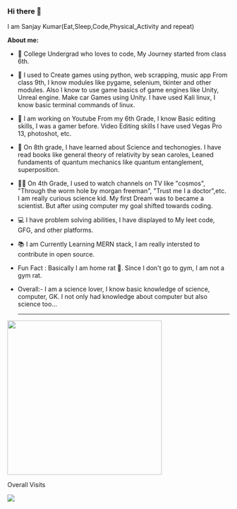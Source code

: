 ### Hi there 👋

I am Sanjay Kumar(Eat,Sleep,Code,Physical_Activity and repeat)

**About me:**
- 🚀 College Undergrad who loves to code, My Journey started from class 6th.
- 🐍 I used to Create games using python, web scrapping, music app From class 9th, I know modules like pygame, selenium, tkinter and other modules. Also I know to use game basics of game engines like Unity, Unreal engine. Make car Games using Unity. I have used Kali linux, I know basic terminal commands of linux.
- 🎇 I am working on Youtube From my 6th Grade, I know Basic editing skills, I was a gamer before. Video Editing skills I have used Vegas Pro 13, photoshot, etc.
- 📖 On 8th grade, I have learned about Science and techonogies. I have read books like general theory of relativity by sean caroles, Leaned fundaments of quantum mechanics like quantum entanglement, superposition.
- 🧑‍🏫 On 4th Grade, I used to watch channels on TV like "cosmos", "Through the worm hole by morgan freeman", "Trust me I a doctor",etc. I am really curious science kid. My first Dream was to became a scientist. But after using computer my goal shifted towards coding. 
- 💻 I have problem solving abilities, I have displayed to My leet code, GFG, and other platforms.
- 📚 I am Currently Learning MERN stack, I am really intersted to contribute in open source.
- Fun Fact : Basically I am home rat 🐀. Since I don't go to gym, I am not a gym rat.
- Overall:- I am a science lover, I know basic knowledge of science, computer, GK. I not only had knowledge about computer but also science too...

  ---
<p>
  <img src="https://api.vaunt.dev/v1/github/entities/05sanjaykumar/achievements?format=svg&limit=3" width="350" />
</p>

Overall Visits

![](https://komarev.com/ghpvc/?username=05sanjaykumar)
